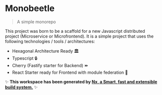 # Monobeetle
> A simple monorepo

This project was born to be a scaffold for a new Javascript distributed project (Microservice or Microfrontend). It is a simple project that uses the following technologies / tools / architectures:

- Hexagonal Architecture Ready 🏛
- Typescript 🔒
- Cherry (Fastify starter for Backend) ⏩
- React Starter ready for Frontend with module federation 📖

✨ **This workspace has been generated by [Nx, a Smart, fast and extensible build system.](https://nx.dev)** ✨
